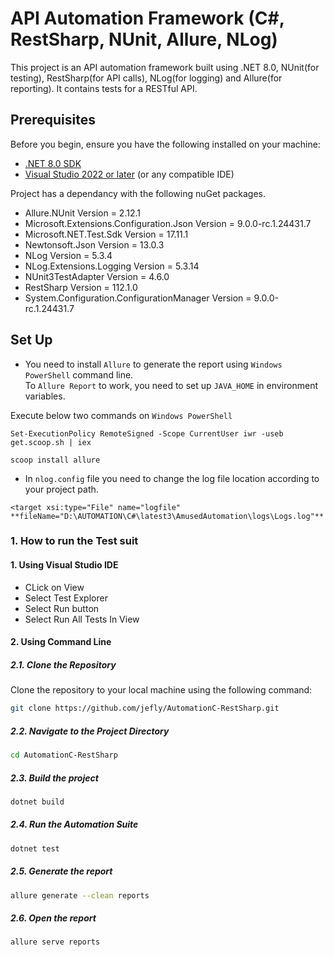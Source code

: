 # API Automation Framework (C#, RestSharp, NUnit, Allure, NLog)

This project is an API automation framework built using .NET 8.0, NUnit(for testing), RestSharp(for API calls), NLog(for logging) and Allure(for reporting). It contains tests for a RESTful API.

## Prerequisites

Before you begin, ensure you have the following installed on your machine:

- [.NET 8.0 SDK](https://dotnet.microsoft.com/download/dotnet/8.0)
- [Visual Studio 2022 or later](https://visualstudio.microsoft.com/vs/) (or any compatible IDE)

Project has a dependancy with the following nuGet packages.

* Allure.NUnit Version = 2.12.1 <br/>
* Microsoft.Extensions.Configuration.Json Version = 9.0.0-rc.1.24431.7<br/>
* Microsoft.NET.Test.Sdk Version = 17.11.1 <br/>
* Newtonsoft.Json Version = 13.0.3 <br/>
* NLog Version = 5.3.4 <br/>
* NLog.Extensions.Logging Version = 5.3.14 <br/>
* NUnit3TestAdapter Version = 4.6.0 <br/>
* RestSharp Version = 112.1.0 <br/>
* System.Configuration.ConfigurationManager Version = 9.0.0-rc.1.24431.7

## Set Up

* You need to install ```Allure``` to generate the report using ```Windows PowerShell``` command line. <br/>
To ```Allure Report``` to work, you need to set up ```JAVA_HOME``` in environment variables.

Execute below two commands on ```Windows PowerShell```
```
Set-ExecutionPolicy RemoteSigned -Scope CurrentUser iwr -useb get.scoop.sh | iex
```
```
scoop install allure
```
* In ```nlog.config``` file you need to change the log file location according to your project path.
```
<target xsi:type="File" name="logfile" **fileName="D:\AUTOMATION\C#\latest3\AmusedAutomation\logs\Logs.log"**
```

### 1. How to run the Test suit

#### 1. Using Visual Studio IDE
- CLick on View
- Select Test Explorer
- Select Run button
- Select Run All Tests In View

#### 2. Using Command Line

##### 2.1. Clone the Repository

Clone the repository to your local machine using the following command:

```bash
git clone https://github.com/jefly/AutomationC-RestSharp.git
```

##### 2.2. Navigate to the Project Directory
```bash
cd AutomationC-RestSharp
```

##### 2.3. Build the project 
```bash
dotnet build
```

##### 2.4. Run the Automation Suite 
```bash
dotnet test
```

##### 2.5. Generate the report 
```bash
allure generate --clean reports
```

##### 2.6. Open the report 
```bash
allure serve reports
```
